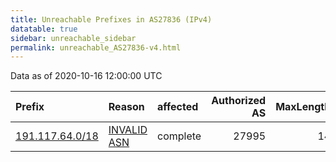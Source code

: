 ```yaml
---
title: Unreachable Prefixes in AS27836 (IPv4)
datatable: true
sidebar: unreachable_sidebar
permalink: unreachable_AS27836-v4.html
---
```


Data as of 2020-10-16 12:00:00 UTC


<div class="datatable-begin"></div>

| Prefix                                                   | Reason                                                                                                 | affected   |   Authorized AS |   MaxLength | Anchor                                         |   unreachable /24s |
|:---------------------------------------------------------|:-------------------------------------------------------------------------------------------------------|:-----------|----------------:|------------:|:-----------------------------------------------|-------------------:|
| [191.117.64.0/18](https://stat.ripe.net/191.117.64.0/18) | [INVALID ASN](https://rpki-validator.ripe.net/announcement-preview?asn=AS27836&prefix=191.117.64.0/18) | complete   |           27995 |          14 | [LACNIC](unreachable_LACNIC_RPKI_Root-v4.html) |                 64 |

<div class="datatable-end"></div>